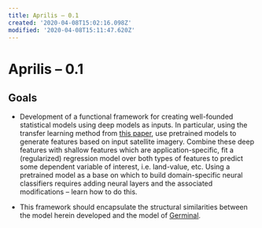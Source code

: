 ```yaml
---
title: Aprilis – 0.1
created: '2020-04-08T15:02:16.098Z'
modified: '2020-04-08T15:11:47.620Z'
---
```


# Aprilis – 0.1

## Goals
- Development of a functional framework for creating well-founded statistical models using deep models as inputs. In particular, using the transfer learning method from [this paper](https://science.sciencemag.org/content/sci/353/6301/790.full.pdf?casa_token=IGFOJXgxvdYAAAAA:TSJ7AHkOLDHdUlyEDoHBwwXvdBKQJRost_Qp5YxaAHIUAeOE8enNIUybJ_zpf3mKPTkIWor-v6JtlA), use pretrained models to generate features based on input satellite imagery. Combine these deep features with shallow features which are application-specific, fit a (regularized) regression model over both types of features to predict some dependent variable of interest, i.e. land-value, etc. Using a pretrained model as a base on which to build domain-specific neural classifiers requires adding neural layers and the associated modifications – learn how to do this.

- This framework should encapsulate the structural similarities between the model herein developed and the model of [Germinal](https://projects.richardcorrero.com/pages/germinal.html).
